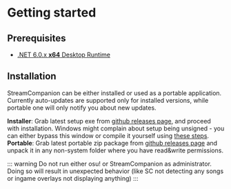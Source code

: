 # Getting started

## Prerequisites

* [.NET 6.0.x __x64__ Desktop Runtime](https://aka.ms/dotnet/6.0/windowsdesktop-runtime-win-x64.exe)

## Installation

StreamCompanion can be either installed or used as a portable application. Currently auto-updates are supported only for installed versions, while portable one will only notify you about new updates.  

__Installer__: Grab latest setup exe from [github releases page][dlLink], and proceed with installation. Windows might complain about setup being unsigned - you can either bypass this window or compile it yourself using [these steps][compileSC].  
__Portable__: Grab latest portable zip package from [github releases page][dlLink] and unpack it in any non-system folder where you have read&write permissions.

::: warning
Do not run either osu! or StreamCompanion as administrator. Doing so will result in unexpected behavior (like SC not detecting any songs or ingame overlays not displaying anything)
:::

[compileSC]: </development/SC/#i-just-want-to-compile-it-myself>
[dlLink]: <https://github.com/Piotrekol/StreamCompanion/releases/latest>

